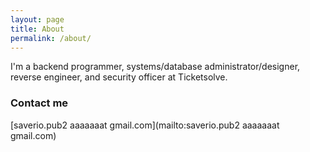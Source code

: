 ```yaml
---
layout: page
title: About
permalink: /about/
---
```


I'm a backend programmer, systems/database administrator/designer, reverse engineer, and security officer at Ticketsolve.

### Contact me

[saverio.pub2 aaaaaaat gmail.com](mailto:saverio.pub2 aaaaaaat gmail.com)